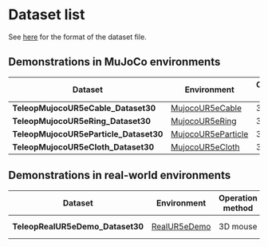 # Dataset list

See [here](./rmb-data-format.md) for the format of the dataset file.

## Demonstrations in MuJoCo environments
| Dataset | Environment | Operation method | # Demo | Date | Link |
| --- | --- | --- | --- | --- | --- |
| **TeleopMujocoUR5eCable_Dataset30** | [MujocoUR5eCable](./environment_catalog.md#MujocoUR5eCable) | 3D mouse | 30 | 2025/04/01 | [Download](https://www.dropbox.com/scl/fo/m3ncn5qfcp7gg8nvsq4tv/AMEPFWt_HVIjDEgRm8kGBAc?rlkey=2toj8gvl2cjranhb26x1x86pw&dl=1) |
| **TeleopMujocoUR5eRing_Dataset30** | [MujocoUR5eRing](./environment_catalog.md#MujocoUR5eRing) | 3D mouse | 30 | 2025/04/02 | [Download](https://www.dropbox.com/scl/fo/k6jiqxgxn8yl2ee79bqmy/ACtJgd7tB5ioHwateF6Jd30?rlkey=y9uj5g5qhuazdxgmk8oj77abb&dl=1) |
| **TeleopMujocoUR5eParticle_Dataset30** | [MujocoUR5eParticle](./environment_catalog.md#MujocoUR5eParticle) | 3D mouse | 30 | 2025/04/02 | [Download](https://www.dropbox.com/scl/fo/u10vevgppituiathn1bjf/AHKYUJ8rX8upX5SgD37nd9g?rlkey=p58lppvoofkqwl8wmej65ca1c&dl=1) |
| **TeleopMujocoUR5eCloth_Dataset30** | [MujocoUR5eCloth](./environment_catalog.md#MujocoUR5eCloth) | 3D mouse | 30 | 2025/04/02 | [Download](https://www.dropbox.com/scl/fo/55x31w3x37828edvke7gm/AGCYjpCdkIKleb6cKxA7VCU?rlkey=zca7rudj46x3by07l92pqqfc0&dl=1) |

## Demonstrations in real-world environments
| Dataset | Environment | Operation method | # Demo | Date | Link |
| --- | --- | --- | --- | --- | --- |
| **TeleopRealUR5eDemo_Dataset30** | [RealUR5eDemo](./environment_catalog.md#RealUR5eDemo) | 3D mouse | 30 |  | *Coming soon* |
